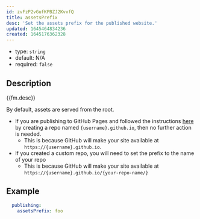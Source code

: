 ```yaml
---
id: zvFzP2vGufKPBZJ2KvvfQ
title: assetsPrefix
desc: 'Set the assets prefix for the published website.'
updated: 1645464834236
created: 1645176362328
---
```


- type: `string`
- default: N/A 
- required: `false`

## Description
{{fm.desc}}

By default, assets are served from the root. 

- If you are publishing to GitHub Pages and followed the instructions [here](https://pages.github.com/) by creating a repo named `{username}.github.io`, then no further action is needed. 
  - This is because GitHub will make your site available at `https://{username}.github.io`. 
- If you created a custom repo, you will need to set the prefix to the name of your repo 
  - This is because GitHub will make your site available at `https://{username}.github.io/{your-repo-name/}`

## Example

```yml
  publishing:
    assetsPrefix: foo
```